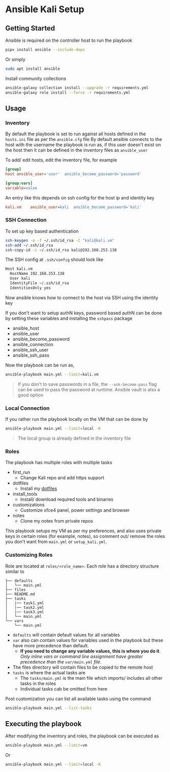 # Ansible Kali Setup

## Getting Started

Ansible is required on the controller host to run the playbook

```sh
pipx install ansible --include-deps
```

Or simply

```sh
sudo apt install ansible
```

Install community collections

```sh
ansible-galaxy collection install --upgrade -r requirements.yml
ansible-galaxy role install --force -r requirements.yml
```

## Usage

### Inventory

By default the playbook is set to run against all hosts defined in the `hosts.ini` file as per the `ansible.cfg` file
By default ansible connects to the host with the username the playbook is run as, if this user doesn't exist on the host then it can be defined in the inventory files as `ansible_user`

To add/ edit hosts, edit the inventory file, for example

```ini
[group]
host ansible_user='user'  ansible_become_password='password'

[group:vars]
variable=value
```

An entry like this depends on ssh config for the host ip and identity key

```ini
kali.vm    ansible_user=kali  ansible_become_password='kali'
```

### SSH Connection

To set up key based authentication

```bash
ssh-keygen -o -f ~/.ssh/id_rsa -C "kali@kali.vm"
ssh-add ~/.ssh/id_rsa
ssh-copy-id -i ~/.ssh/id_rsa kali@192.168.253.138
```

The SSH config at `.ssh/config` should look like

```bash
Host kali.vm
  HostName 192.168.253.138
  User kali
  IdentityFile ~/.ssh/id_rsa
  IdentitiesOnly yes
```

Now ansible knows how to connect to the host via SSH using the identity key

If you don't want to setup authN keys, password based authN can be done by setting these variables and installing the `sshpass` package

-   ansible_host
-   ansible_user
-   ansible_become_password
-   ansible_connection
-   ansible_ssh_user
-   ansible_ssh_pass

Now the playbook can be run as,

```sh
ansible-playbook main.yml --limit=kali.vm
```

> If you don't to save passwords in a file, the `--ask-become-pass` flag can be used to pass the password at runtime. Ansible vault is also a good option

### Local Connection

If you rather run the playbook locally on the VM that can be done by

```sh
ansible-playbook main.yml --limit=local -K
```

> The local group is already defined in the inventory file

### Roles

The playbook has multiple roles with multiple tasks

-   first_run
    -   Change Kali repo and add https support
-   dotfiles
    -   Install my [dotfiles](https://github.com/AbraXa5/dotfiles)
-   install_tools
    -   Install/ download required tools and binaries
-   customizations
    -   Customize xfce4 panel, power settings and browser
-   notes
    -   Clone my notes from private repos

This playbook setups my VM as per my preferences, and also uses private keys in certain roles (for example, notes), so comment out/ remove the roles you don't want from `main.yml` or `setup_kali.yml`.

### Customizing Roles

Role are located at `roles/<role_name>`. Each role has a directory structure similar to

```
├── defaults
│   └── main.yml
├── files
├── README.md
├── tasks
│   |── task1.yml
│   |── task2.yml
│   |── task3.yml
│   └── main.yml
└── vars
    └── main.yml
```

-   `defaults` will contain default values for all variables
-   `var` also can contain values for variables used in the playbook but these have more precedence than default.
    -   **If you need to change any variable values, this is where you do it**. _Only inline vars or command line assignment have greater precedence than the `var/main.yml` file_.
-   The files directory will contain files to be copied to the remote host
-   `tasks` is where the actual tasks are
    -   The `tasks/main.yml` is the main file which imports/ includes all other tasks in the roles
    -   Individual tasks cab be omitted from here

Post customization you can list all available tasks using the command

```sh
ansible-playbook main.yml --list-tasks
```

## Executing the playbook

After modifying the inventory and roles, the playbook can be executed as

```sh
ansible-playbook main.yml --limit=vm
```

Or

```sh
ansible-playbook main.yml --limit=local -K
```
